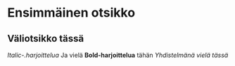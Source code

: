 # Ensimmäinen otsikko 
## Väliotsikko tässä

*Italic-.harjoittelua*
Ja vielä **Bold-harjoittelua** tähän
_Yhdistelmänä *vielä* tässä_
